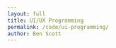 ```yaml
---
layout: full
title: UI/UX Programming
permalink: /code/ui-programming/
author: Ben Scott
---
```



<script deferred type="module">

///
/// 2017-10-31 make your own user interface day
///
/// copy this file to your own folder to get started
///
import * as T from '../evan-erdos/module.js'
import * as Effects from '../evan-erdos/effects/module.js'
import * as Shaders from '../evan-erdos/shaders/module.js'

let floor = new T.Mesh(
    new T.PlaneGeometry(1e3,1e3,512,512),
    new T.MeshStandardMaterial({ color:0x111111, roughness:0.9 }))
    floor.castShadow = floor.receiveShadow = true
    floor.rotation.set(-Math.PI/2,0,0)

async function onload(context, load) {
    let [sound] = await load('red-alert.wav')
    let alarm = new T.PositionalAudio(context.listener)
        alarm.setBuffer(sound) // alarm.play()
        context.add(alarm)

    let [skybox] = await load('depression-pass.hdr')
        context.setEnvMap(skybox)

    let files = [
        'planet-albedo.png', 'planet-normal.jpg',
        'planet-physic.png', 'star-albedo.png',
        'noise-blue-blur.png', 'noise-dithering.png' ]

    let [albedo,normal,physic,lucent,height,opaque] = await load(...files)

    let material = new T.MeshPhysicalMaterial({
        color:0xBBEEFF, reflectivity:1.5,
        map:albedo, alphaMap:opaque,
        normalMap:normal, normalScale:new T.Vector2(1.0,1.0),
        aoMap:physic, aoMapIntensity:1.0,
        roughnessMap:physic, roughness:1.0,
        metalnessMap:physic, metalness:0.5,
        envMap:skybox, envMapIntensity:1.0,
        emissive:0x000FFF, emissiveMap:lucent, emissiveIntensity:1.5,
        displacementMap:height,
        displacementScale:10, displacementBias:-5,
        clearCoat:0.5, clearCoatRoughness:0.5, })

    floor.material = material
    floor.material.needsUpdate = true

    let table = new T.Mesh(
        new T.CubeGeometry(9,1,4),
        new T.MeshStandardMaterial({
            color:0xBBEEFF, roughness: 0.6,
            map:albedo, normalMap:normal,
            envMap:skybox, envMapIntensity:1.0,
            aoMap:physic, aoMapIntensity:1.0, }))
        table.position.set(0,4.5,0)
        context.add(table)

    let [lamp] = await load('brass-lantern.gltf')
        context.importEnv(lamp.scene)
        lamp.scene.position.set(0,6,0)
        context.add(lamp.scene)

}

/// called before rendering the scene
function update(deltaTime=0.01) {

}

/// called when clicking on an object
function onclick(object) {
    let material = object.material
    if (material===undefined) return
    material.emissive = 0x111111
    material.emissiveIntensity = 2
    material.needsUpdate = true
}


window.renderer = new T.Renderer({
    color: 0x5A7F8B, ambient: 0x14031B,
    light: 0xFEEBC1, ground: 0xF2E9CF,
    position: { x:-7, y:7, z:2 },
    fog: { color: 0x000B14, near: 1e1, far: 1e3, },
    hdr: { tonemapping: T.CineonToneMapping, exposure: 1.5 },
    objects: [ floor ],
    effects: [new Effects.DreamPass()],
    onload, update, onclick,
    path: '../evan-erdos/' })

</script>


